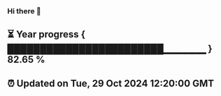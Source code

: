 ### Hi there 👋
⏳ Year progress { ████████████████████████▁▁▁▁▁▁ } 82.65 %
---
⏰ Updated on Tue, 29 Oct 2024 12:20:00 GMT
---
